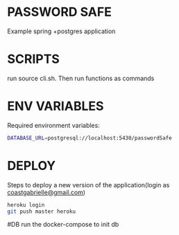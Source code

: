 # PASSWORD SAFE
Example spring +postgres application

# SCRIPTS
run source cli.sh. Then run functions as commands

# ENV VARIABLES
Required environment variables:
```sh
DATABASE_URL=postgresql://localhost:5430/passwordSafe
```

# DEPLOY
Steps to deploy a new version of the application(login as coastgabrielle@gmail.com)
```sh
heroku login 
git push master heroku
```

#DB
run the docker-compose to init db



